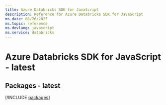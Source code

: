 ```yaml
---
title: Azure Databricks SDK for JavaScript
description: Reference for Azure Databricks SDK for JavaScript
ms.date: 08/26/2025
ms.topic: reference
ms.devlang: javascript
ms.service: databricks
---
```

# Azure Databricks SDK for JavaScript - latest
## Packages - latest
[!INCLUDE [packages](databricks-index.md)]